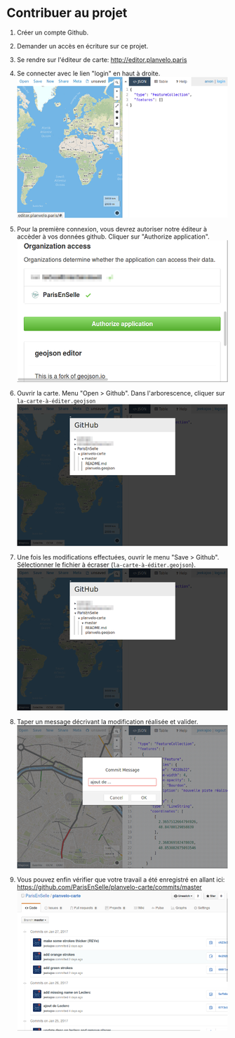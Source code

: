 # Contribuer au projet

1. Créer un compte Github.

2. Demander un accès en écriture sur ce projet.

3. Se rendre sur l'éditeur de carte: http://editor.planvelo.paris

4. Se connecter avec le lien "login" en haut à droite. ![Se connecter](assets/contribuer_0.png)

5. Pour la première connexion, vous devrez autoriser notre éditeur à accèder à vos données github. Cliquer sur "Authorize application". ![Autoriser](assets/contribuer_1.png)

6. Ouvrir la carte. Menu "Open > Github". Dans l'arborescence, cliquer sur `la-carte-à-éditer.geojson` ![Ouvrir](assets/contribuer_2.png)

7. Une fois les modifications effectuées, ouvrir le menu "Save > Github". Sélectionner le fichier à écraser (`la-carte-à-éditer.geojson`). ![Enregistrer](assets/contribuer_2.png)

8. Taper un message décrivant la modification réalisée et valider. ![Message de commit](assets/contribuer_3.png)

9. Vous pouvez enfin vérifier que votre travail a été enregistré en allant ici: https://github.com/ParisEnSelle/planvelo-carte/commits/master ![Commits](assets/contribuer_4.png)
